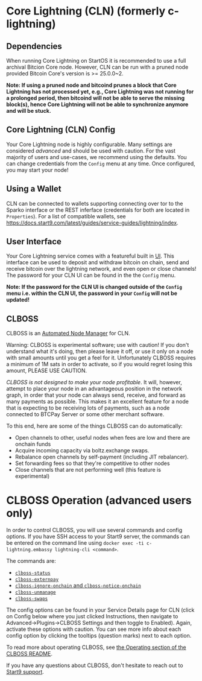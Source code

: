 # Core Lightning (CLN) (formerly c-lightning)

## Dependencies

When running Core Lightning on StartOS it is recommended to use a full archival Bitcion Core node. However, CLN can be run with a pruned node provided Bitcoin Core's version is >= 25.0.0~2.

**Note: If using a pruned node and bitcoind prunes a block that Core Lightning has not processed yet, e.g., Core Lightning was not running for a prolonged period, then bitcoind will not be able to serve the missing block(s), hence Core Lightning will not be able to synchronize anymore and will be stuck.**

## Core Lightning (CLN) Config

Your Core Lightning node is highly configurable. Many settings are considered
_advanced_ and should be used with caution. For the vast majority of users and
use-cases, we recommend using the defaults. You can change credentials from the
`Config` menu at any time. Once configured, you may start your node!

## Using a Wallet

CLN can be connected to wallets supporting connecting over tor to the Sparko interface or the REST inferface (credentials for both are located in
`Properties`). For a list of compatible wallets, see
<a href="https://docs.start9.com/latest/guides/service-guides/lightning/index" target="_blank">https://docs.start9.com/latest/guides/service-guides/lightning/index</a>.

## User Interface

Your Core Lightning service comes with a featureful built in [UI](https://github.com/ElementsProject/cln-application/tree/d53e19548939641e7e12c756f43ef5fcf164225d). This interface can be used to deposit and withdraw bitcoin on chain, send and receive bitcoin over the lightning network, and even open or close channels! The password for your CLN UI can be found in the the `Config` menu.

**Note: If the password for the CLN UI is changed outside of the `Config` menu i.e. within the CLN UI, the password in your `Config` will not be updated!**

## CLBOSS

CLBOSS is an [Automated Node Manager](https://github.com/ZmnSCPxj/clboss) for
CLN.

Warning: CLBOSS is experimental software; use with caution! If you don't
understand what it's doing, then please leave it off, or use it only on a node
with small amounts until you get a feel for it. Unfortunately CLBOSS requires a
minimum of 1M sats in order to activate, so if you would regret losing this
amount, PLEASE USE CAUTION.

_CLBOSS is not designed to make your node profitable_. It will, however, attempt
to place your node in an advantageous position in the network graph, in order
that your node can always send, receive, and forward as many payments as
possible. This makes it an excellent feature for a node that is expecting to be
receiving lots of payments, such as a node connected to BTCPay Server or some
other merchant software.

To this end, here are some of the things CLBOSS can do automatically:

- Open channels to other, useful nodes when fees are low and there are onchain
  funds
- Acquire incoming capacity via boltz.exchange swaps.
- Rebalance open channels by self-payment (including JIT rebalancer).
- Set forwarding fees so that they're competitive to other nodes
- Close channels that are not performing well (this feature is experimental)

# CLBOSS Operation **(advanced users only)**

In order to control CLBOSS, you will use several commands and config options. If
you have SSH access to your Start9 server, the commands can be entered on the command
line using `docker exec -ti c-lightning.embassy lightning-cli <command>`.

The commands are:

- [`clboss-status`](https://github.com/ZmnSCPxj/clboss#clboss-status)
- [`clboss-externpay`](https://github.com/ZmnSCPxj/clboss#clboss-externpay)
- [`clboss-ignore-onchain` and `clboss-notice-onchain`](https://github.com/ZmnSCPxj/clboss#clboss-ignore-onchain-clboss-notice-onchain)
- [`clboss-unmanage`](https://github.com/ZmnSCPxj/clboss#clboss-unmanage)
- [`clboss-swaps`](https://github.com/ZmnSCPxj/clboss#clboss-swaps)

The config options can be found in your Service Details page for CLN (click on
Config below where you just clicked Instructions, then navigate to
Advanced->Plugins->CLBOSS Settings and then toggle to Enabled). Again, activate
these options with caution. You can see more info about each config option by
clicking the tooltips (question marks) next to each option.

To read more about operating CLBOSS, see
[the Operating section of the CLBOSS README](https://github.com/ZmnSCPxj/clboss#operating).

If you have any questions about CLBOSS, don't hesitate to reach out to
[Start9 support](https://start9.com/latest/support/contact).
